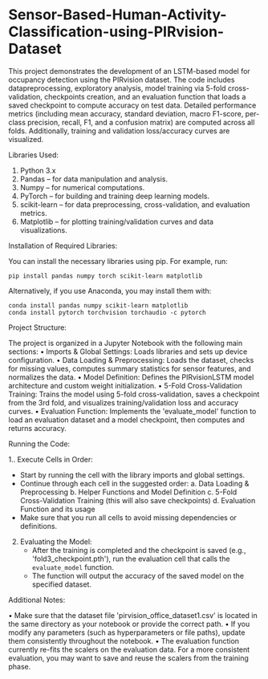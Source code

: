 # Sensor-Based-Human-Activity-Classification-using-PIRvision-Dataset



This project demonstrates the development of an LSTM-based model for occupancy detection using the PIRvision dataset. The code includes datapreprocessing, exploratory analysis, model training via 5-fold cross-validation, checkpoints creation, and an evaluation function that loads a saved checkpoint to compute accuracy on test data. Detailed performance metrics 
(including mean accuracy, standard deviation, macro F1-score, per-class precision,
recall, F1, and a confusion matrix) are computed across all folds. Additionally, 
training and validation loss/accuracy curves are visualized.

Libraries Used:

1. Python 3.x
2. Pandas – for data manipulation and analysis.
3. Numpy – for numerical computations.
4. PyTorch – for building and training deep learning models.
5. scikit-learn – for data preprocessing, cross-validation, and evaluation metrics.
6. Matplotlib – for plotting training/validation curves and data visualizations.

Installation of Required Libraries:

You can install the necessary libraries using pip. For example, run:

    pip install pandas numpy torch scikit-learn matplotlib

Alternatively, if you use Anaconda, you may install them with:

    conda install pandas numpy scikit-learn matplotlib
    conda install pytorch torchvision torchaudio -c pytorch

Project Structure:

The project is organized in a Jupyter Notebook with the following main sections:
  • Imports & Global Settings: Loads libraries and sets up device configuration.
  • Data Loading & Preprocessing: Loads the dataset, checks for missing values, 
    computes summary statistics for sensor features, and normalizes the data.
  • Model Definition: Defines the PIRvisionLSTM model architecture and custom 
    weight initialization.
  • 5-Fold Cross-Validation Training: Trains the model using 5-fold cross-validation, 
    saves a checkpoint from the 3rd fold, and visualizes training/validation loss 
    and accuracy curves.
  • Evaluation Function: Implements the 'evaluate_model' function to load an 
    evaluation dataset and a model checkpoint, then computes and returns accuracy.
    
Running the Code:

1.. Execute Cells in Order:
   - Start by running the cell with the library imports and global settings.
   - Continue through each cell in the suggested order:
       a. Data Loading & Preprocessing
       b. Helper Functions and Model Definition
       c. 5-Fold Cross-Validation Training (this will also save checkpoints)
       d. Evaluation Function and its usage
   - Make sure that you run all cells to avoid missing dependencies or definitions.

2. Evaluating the Model:
   - After the training is completed and the checkpoint is saved (e.g., 'fold3_checkpoint.pth'),
     run the evaluation cell that calls the `evaluate_model` function.
   - The function will output the accuracy of the saved model on the specified dataset.

Additional Notes:

• Make sure that the dataset file 'pirvision_office_dataset1.csv' is located in the same
  directory as your notebook or provide the correct path.
• If you modify any parameters (such as hyperparameters or file paths), update them consistently 
  throughout the notebook.
• The evaluation function currently re-fits the scalers on the evaluation data. For a 
  more consistent evaluation, you may want to save and reuse the scalers from the training phase.
